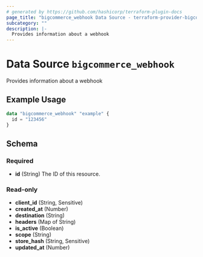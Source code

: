 ```yaml
---
# generated by https://github.com/hashicorp/terraform-plugin-docs
page_title: "bigcommerce_webhook Data Source - terraform-provider-bigcommerce"
subcategory: ""
description: |-
  Provides information about a webhook
---
```


# Data Source `bigcommerce_webhook`

Provides information about a webhook

## Example Usage

```terraform
data "bigcommerce_webhook" "example" {
  id = "123456"
}
```

<!-- schema generated by tfplugindocs -->
## Schema

### Required

- **id** (String) The ID of this resource.

### Read-only

- **client_id** (String, Sensitive)
- **created_at** (Number)
- **destination** (String)
- **headers** (Map of String)
- **is_active** (Boolean)
- **scope** (String)
- **store_hash** (String, Sensitive)
- **updated_at** (Number)


